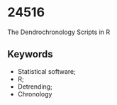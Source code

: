 # 24516
The Dendrochronology Scripts in R

## Keywords
  + Statistical software; 
  + R; 
  + Detrending; 
  + Chronology
